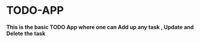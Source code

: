 # TODO-APP

**This is the basic TODO App where one can Add up any task , Update and Delete the task**
